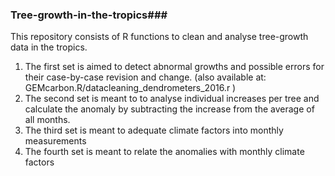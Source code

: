 ### Tree-growth-in-the-tropics###

This repository consists of R functions to clean and analyse tree-growth data in the tropics.

1. The first set is aimed to detect abnormal growths and possible errors for their case-by-case revision and change. 
   (also available at: GEMcarbon.R/datacleaning_dendrometers_2016.r )
2. The second set is meant to to analyse individual increases per tree and calculate the anomaly by subtracting the increase from the average of all months.
3. The third set is meant to adequate climate factors into monthly measurements
4. The fourth set is meant to relate the anomalies with monthly climate factors 
